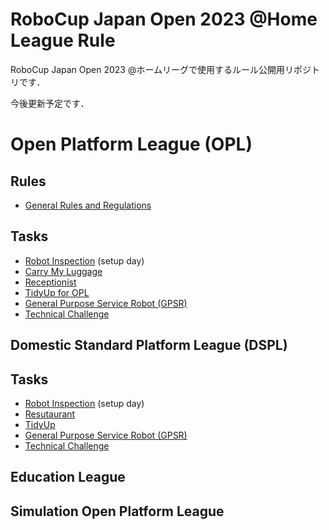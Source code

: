 # RoboCup Japan Open 2023 @Home League Rule
RoboCup Japan Open 2023 @ホームリーグで使用するルール公開用リポジトリです．

今後更新予定です．

# Open Platform League (OPL)
## Rules
- [General Rules and Regulations](rules/OPL/gr_ja.md)

## Tasks
- [Robot Inspection](rules/OPL/ri_ja.md) (setup day)
- [Carry My Luggage](rules/OPL/cml_ja.md)
- [Receptionist](rules/OPL/rc_ja.md)
- [TidyUp for OPL](rules/OPL/tu_ja.md)
- [General Purpose Service Robot (GPSR)](rules/OPL/gpsr_ja.md)
- [Technical Challenge](rules/OPL/tc_ja.md)


## Domestic Standard Platform League (DSPL)

## Tasks
- [Robot Inspection](rules/DSPL/ri_ja.md) (setup day)
- [Resutaurant](rules/DSPL/restaurant.md)
- [TidyUp](rules/DSPL/tidyup.md)
- [General Purpose Service Robot (GPSR)](rules/DSPL/gpsr.md)
- [Technical Challenge](rules/DSPL/technical_challenge.md)

## Education League

## Simulation Open Platform League